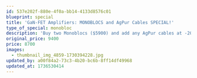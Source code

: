 ```yaml
---
id: 537e202f-880e-4f0a-bb14-4133d8576c01
blueprint: special
title: 'GaN-FET Amplifiers: MONOBLOCS and AgPur Cables SPECIAL!'
type_of_special: monobloc
description: 'Buy two Monoblocs ($5900) and add any AgPur cables at -20% discount!. This example gets you a pair of AgPur 13 2.5M Speaker Cables (Ba/Sp) ($3500). Inquire directly for your customized combinations.'
original_price: 9400
price: 8700
images:
  - thumbnail_img_4859-1730394228.jpg
updated_by: a00f84a2-73c3-4b20-bc6b-8ff14df49968
updated_at: 1736530414
---
```

